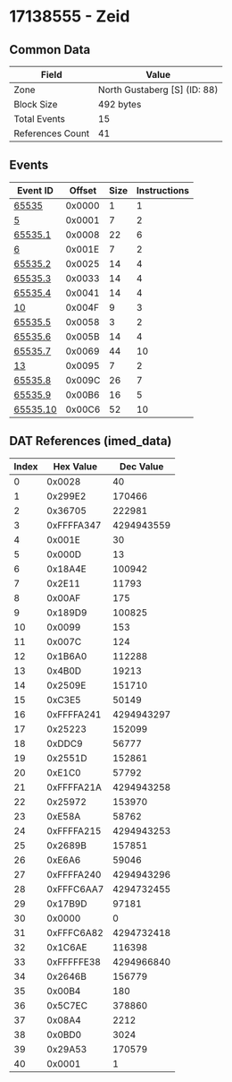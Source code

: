 # 17138555 - Zeid

## Common Data

| Field            | Value                        |
|------------------|------------------------------|
| Zone             | North Gustaberg [S] (ID: 88) |
| Block Size       | 492 bytes                    |
| Total Events     | 15                           |
| References Count | 41                           |

## Events

| Event ID                  | Offset   |   Size |   Instructions |
|---------------------------|----------|--------|----------------|
| [65535](./65535.md)       | 0x0000   |      1 |              1 |
| [5](./5.md)               | 0x0001   |      7 |              2 |
| [65535.1](./65535.1.md)   | 0x0008   |     22 |              6 |
| [6](./6.md)               | 0x001E   |      7 |              2 |
| [65535.2](./65535.2.md)   | 0x0025   |     14 |              4 |
| [65535.3](./65535.3.md)   | 0x0033   |     14 |              4 |
| [65535.4](./65535.4.md)   | 0x0041   |     14 |              4 |
| [10](./10.md)             | 0x004F   |      9 |              3 |
| [65535.5](./65535.5.md)   | 0x0058   |      3 |              2 |
| [65535.6](./65535.6.md)   | 0x005B   |     14 |              4 |
| [65535.7](./65535.7.md)   | 0x0069   |     44 |             10 |
| [13](./13.md)             | 0x0095   |      7 |              2 |
| [65535.8](./65535.8.md)   | 0x009C   |     26 |              7 |
| [65535.9](./65535.9.md)   | 0x00B6   |     16 |              5 |
| [65535.10](./65535.10.md) | 0x00C6   |     52 |             10 |

## DAT References (imed_data)

|   Index | Hex Value   |   Dec Value |
|---------|-------------|-------------|
|       0 | 0x0028      |          40 |
|       1 | 0x299E2     |      170466 |
|       2 | 0x36705     |      222981 |
|       3 | 0xFFFFA347  |  4294943559 |
|       4 | 0x001E      |          30 |
|       5 | 0x000D      |          13 |
|       6 | 0x18A4E     |      100942 |
|       7 | 0x2E11      |       11793 |
|       8 | 0x00AF      |         175 |
|       9 | 0x189D9     |      100825 |
|      10 | 0x0099      |         153 |
|      11 | 0x007C      |         124 |
|      12 | 0x1B6A0     |      112288 |
|      13 | 0x4B0D      |       19213 |
|      14 | 0x2509E     |      151710 |
|      15 | 0xC3E5      |       50149 |
|      16 | 0xFFFFA241  |  4294943297 |
|      17 | 0x25223     |      152099 |
|      18 | 0xDDC9      |       56777 |
|      19 | 0x2551D     |      152861 |
|      20 | 0xE1C0      |       57792 |
|      21 | 0xFFFFA21A  |  4294943258 |
|      22 | 0x25972     |      153970 |
|      23 | 0xE58A      |       58762 |
|      24 | 0xFFFFA215  |  4294943253 |
|      25 | 0x2689B     |      157851 |
|      26 | 0xE6A6      |       59046 |
|      27 | 0xFFFFA240  |  4294943296 |
|      28 | 0xFFFC6AA7  |  4294732455 |
|      29 | 0x17B9D     |       97181 |
|      30 | 0x0000      |           0 |
|      31 | 0xFFFC6A82  |  4294732418 |
|      32 | 0x1C6AE     |      116398 |
|      33 | 0xFFFFFE38  |  4294966840 |
|      34 | 0x2646B     |      156779 |
|      35 | 0x00B4      |         180 |
|      36 | 0x5C7EC     |      378860 |
|      37 | 0x08A4      |        2212 |
|      38 | 0x0BD0      |        3024 |
|      39 | 0x29A53     |      170579 |
|      40 | 0x0001      |           1 |
